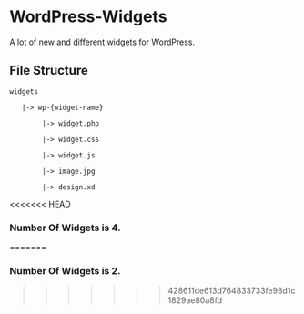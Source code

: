 # WordPress-Widgets
A lot of new and different widgets for WordPress.

## File Structure
    widgets
       
       |-> wp-{widget-name}
 
            |-> widget.php
 
            |-> widget.css
 
            |-> widget.js
            
            |-> image.jpg
            
            |-> design.xd

<<<<<<< HEAD
### Number Of Widgets is 4.
=======
### Number Of Widgets is 2.
>>>>>>> 428611de613d764833733fe98d1c1829ae80a8fd
